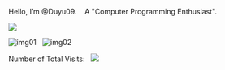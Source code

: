 Hello, I’m @Duyu09. &nbsp;&nbsp;&nbsp;A "Computer Programming Enthusiast".

<img src="https://readme-typing-svg.herokuapp.com/?lines=齐鲁工业大学;计算机科学与技术学院;软件工程2021级&center=true&size=27">

![img01](https://github-readme-streak-stats.herokuapp.com/?user=Duyu09&&theme=dark) &nbsp;
![img02](https://github-readme-stats.vercel.app/api/top-langs/?username=Duyu09&langs_count=8&layout=compact&show_icons=true&count_private=false&hide=prs&theme=cobalt&text_color=fff&bg_color=000)



<div>Number of Total Visits: &nbsp; <img src="https://visitor-badge.glitch.me/badge?page_id=Duyu09" /></div> 

